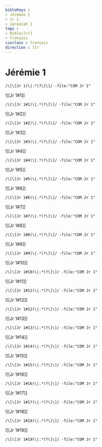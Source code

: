 ```yaml
---
bibleKeys : 
- Jérémie 1
- Jr 1
- Jeremiah 1
tags : 
- Bible/Jr/1
- français
cssclass : français
direction : ltr
---
```


# Jérémie 1

```query
/\[\[Jr 1(\|.*)?\]\]/ -file:"COM Jr 1"
```



![[Jr 1#1]]

```query
/\[\[Jr 1#1(\|.*)?\]\]/ -file:"COM Jr 1"
```

![[Jr 1#2]]

```query
/\[\[Jr 1#2(\|.*)?\]\]/ -file:"COM Jr 1"
```

![[Jr 1#3]]

```query
/\[\[Jr 1#3(\|.*)?\]\]/ -file:"COM Jr 1"
```

![[Jr 1#4]]

```query
/\[\[Jr 1#4(\|.*)?\]\]/ -file:"COM Jr 1"
```

![[Jr 1#5]]

```query
/\[\[Jr 1#5(\|.*)?\]\]/ -file:"COM Jr 1"
```

![[Jr 1#6]]

```query
/\[\[Jr 1#6(\|.*)?\]\]/ -file:"COM Jr 1"
```

![[Jr 1#7]]

```query
/\[\[Jr 1#7(\|.*)?\]\]/ -file:"COM Jr 1"
```

![[Jr 1#8]]

```query
/\[\[Jr 1#8(\|.*)?\]\]/ -file:"COM Jr 1"
```

![[Jr 1#9]]

```query
/\[\[Jr 1#9(\|.*)?\]\]/ -file:"COM Jr 1"
```

![[Jr 1#10]]

```query
/\[\[Jr 1#10(\|.*)?\]\]/ -file:"COM Jr 1"
```

![[Jr 1#11]]

```query
/\[\[Jr 1#11(\|.*)?\]\]/ -file:"COM Jr 1"
```

![[Jr 1#12]]

```query
/\[\[Jr 1#12(\|.*)?\]\]/ -file:"COM Jr 1"
```

![[Jr 1#13]]

```query
/\[\[Jr 1#13(\|.*)?\]\]/ -file:"COM Jr 1"
```

![[Jr 1#14]]

```query
/\[\[Jr 1#14(\|.*)?\]\]/ -file:"COM Jr 1"
```

![[Jr 1#15]]

```query
/\[\[Jr 1#15(\|.*)?\]\]/ -file:"COM Jr 1"
```

![[Jr 1#16]]

```query
/\[\[Jr 1#16(\|.*)?\]\]/ -file:"COM Jr 1"
```

![[Jr 1#17]]

```query
/\[\[Jr 1#17(\|.*)?\]\]/ -file:"COM Jr 1"
```

![[Jr 1#18]]

```query
/\[\[Jr 1#18(\|.*)?\]\]/ -file:"COM Jr 1"
```

![[Jr 1#19]]

```query
/\[\[Jr 1#19(\|.*)?\]\]/ -file:"COM Jr 1"
```


